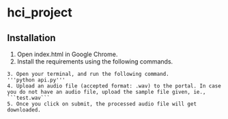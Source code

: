 # hci_project

## Installation
1. Open index.html in Google Chrome.
2. Install the requirements using the following commands.
``` pip install requirements.txt'''
3. Open your terminal, and run the following command.
'''python api.py'''
4. Upload an audio file (accepted format: .wav) to the portal. In case you do not have an audio file, upload the sample file given, ie., ```test.wav```
5. Once you click on submit, the processed audio file will get downloaded.
